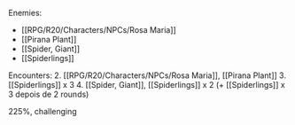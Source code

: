 Enemies:
- [[RPG/R20/Characters/NPCs/Rosa Maria]]
- [[Pirana Plant]]
- [[Spider, Giant]]
- [[Spiderlings]]

Encounters:
2. [[RPG/R20/Characters/NPCs/Rosa Maria]], [[Pirana Plant]]
3. [[Spiderlings]] x 3
4. [[Spider, Giant]], [[Spiderlings]] x 2 (+ [[Spiderlings]] x 3 depois de 2 rounds)

225%, challenging
